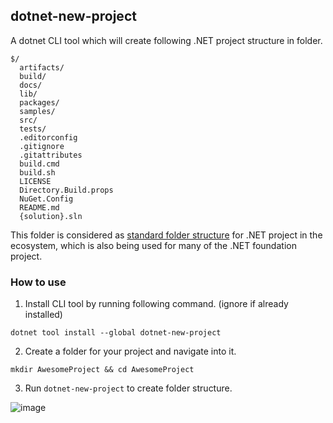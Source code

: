 ## dotnet-new-project

A dotnet CLI tool which will create following .NET project structure in folder.

```
$/
  artifacts/
  build/
  docs/
  lib/
  packages/
  samples/
  src/
  tests/
  .editorconfig
  .gitignore
  .gitattributes
  build.cmd
  build.sh
  LICENSE
  Directory.Build.props
  NuGet.Config
  README.md
  {solution}.sln
```

This folder is considered as [standard folder structure](https://gist.github.com/davidfowl/ed7564297c61fe9ab814) for .NET project in the ecosystem, which is also being used for many of the .NET foundation project.


### How to use

1. Install CLI tool by running following command. (ignore if already installed)
```
dotnet tool install --global dotnet-new-project
```

2. Create a folder for your project and navigate into it. 
```
mkdir AwesomeProject && cd AwesomeProject
```
3. Run `dotnet-new-project` to create folder structure. 

![image](https://user-images.githubusercontent.com/17148381/116717555-a201ad80-a9f6-11eb-8602-f7e192903fad.png)






